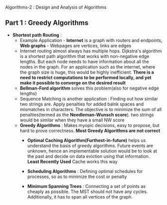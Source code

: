 Algorithms-2 : Design and Analysis of Algorithms

## **Part 1 : Greedy Algorithms** <br>
* **Shortest path Routing** :
  * Example Application - **Internet** is a graph with routers and endpoints, **Web graphs** - Webpages are vertices, links are edges
  * Internet routing almost always has multiple hops. Dijkstra's algorithm is a shortest path algorithm that works with non-negative edge lengths.
  But each node needs to have information about all the nodes in the graph. For an application such as the internet, where the graph size is huge, this would be highly inefficient.
  **There is a need to restrict computations to be performed locally, and yet make it possible to converge on the desired result**
  * **Bellman-Ford algorithm** solves this problem(also for negative edge lengths)
  * Sequence Matching is another application : Finding out how similar two strings are. Apply penalties for added balnk spaces and mismatches in characters. The objective is to minimize the sum of all penalties(termed as the **Needleman-Wunsch score**). two strings would be similar when they have a small NW score
  * **Greedy Algorithms** : Makes myopic decisions, easy to propose, but hard to prove correctness. **Most Greedy Algorithms are not correct**
    * **Optimal Caching Algorithm(Furthest-in-future)** helps us understand the basis of greedy algorithms. Future events are unknown, hence an implementable solution would be to look at the past and decide on data eviction using that information. **Least Recently Used** Cache works this way
    * **Scheduling Algorithms** : Defining optimal schedules for processes, so as to minimize the cost or penalty
    
    * **Minimum Spanning Trees** : Connecting a set of points as cheaply as possible. The MST should not have any cycles. Additionally, it has to span all vertices of the graph. 
 
